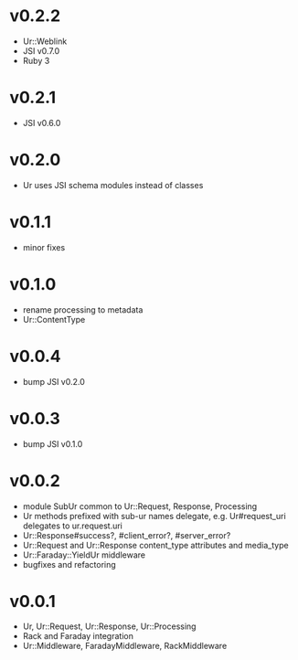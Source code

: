 # v0.2.2

- Ur::Weblink
- JSI v0.7.0
- Ruby 3

# v0.2.1

- JSI v0.6.0

# v0.2.0

- Ur uses JSI schema modules instead of classes

# v0.1.1
- minor fixes

# v0.1.0
- rename processing to metadata
- Ur::ContentType

# v0.0.4
- bump JSI v0.2.0

# v0.0.3
- bump JSI v0.1.0

# v0.0.2

- module SubUr common to Ur::Request, Response, Processing
- Ur methods prefixed with sub-ur names delegate, e.g. Ur#request_uri delegates to ur.request.uri
- Ur::Response#success?, #client_error?, #server_error?
- Ur::Request and Ur::Response content_type attributes and media_type
- Ur::Faraday::YieldUr middleware
- bugfixes and refactoring

# v0.0.1

- Ur, Ur::Request, Ur::Response, Ur::Processing
- Rack and Faraday integration
- Ur::Middleware, FaradayMiddleware, RackMiddleware
